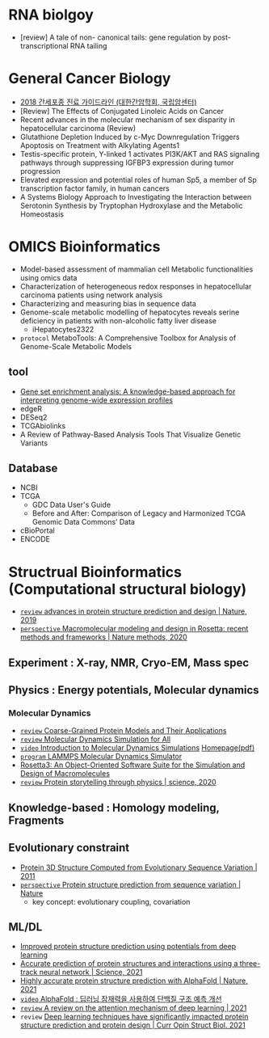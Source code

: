 # RNA biolgoy
- [review] A tale of non- canonical tails: gene regulation by post-transcriptional RNA tailing

# General Cancer Biology
- [2018 간세포종 진료 가이드라인 (대한간암학회, 국립암센터)](https://m.gastrokorea.org/bbs/index.php?code=guide&mode=view&number=1410&)  
- [Review] The Effects of Conjugated Linoleic Acids on Cancer
- Recent advances in the molecular mechanism of sex disparity in hepatocellular carcinoma (Review)
- Glutathione Depletion Induced by c-Myc Downregulation Triggers Apoptosis on Treatment with Alkylating Agents1
- Testis-specific protein, Y-linked 1 activates PI3K/AKT and RAS signaling pathways through suppressing IGFBP3 expression during tumor progression
- Elevated expression and potential roles of human Sp5, a member of Sp transcription factor family, in human cancers
- A Systems Biology Approach to Investigating the Interaction between Serotonin Synthesis by Tryptophan Hydroxylase and the Metabolic Homeostasis

# OMICS Bioinformatics
- Model-based assessment of mammalian cell Metabolic functionalities using omics data   
- Characterization of heterogeneous redox responses in hepatocellular carcinoma patients using network analysis   
- Characterizing and measuring bias in sequence data
- Genome-scale metabolic modelling of hepatocytes reveals serine deficiency in patients with non-alcoholic fatty liver disease
  - iHepatocytes2322
- `protocol` MetaboTools: A Comprehensive Toolbox for Analysis of Genome-Scale Metabolic Models
## tool
- [Gene set enrichment analysis: A knowledge-based approach for interpreting genome-wide expression profiles](https://www.pnas.org/content/102/43/15545)   
- edgeR   
- DESeq2   
- TCGAbiolinks   
- A Review of Pathway-Based Analysis Tools That Visualize Genetic Variants   
## Database
- NCBI
- TCGA
  - GDC Data User's Guide
  - Before and After: Comparison of Legacy and Harmonized TCGA Genomic Data Commons’ Data
- cBioPortal
- ENCODE



# Structrual Bioinformatics (Computational structural biology)
- [`review` advances in protein structure prediction and design | Nature, 2019](https://www.nature.com/articles/s41580-019-0163-x)  
- [`perspective` Macromolecular modeling and design in Rosetta: recent methods and frameworks | Nature methods, 2020](https://www.nature.com/articles/s41592-020-0848-2) 
## Experiment : X-ray, NMR, Cryo-EM, Mass spec

## Physics : Energy potentials, Molecular dynamics
### Molecular Dynamics
- [`review` Coarse-Grained Protein Models and Their Applications](https://pubs.acs.org/doi/10.1021/acs.chemrev.6b00163)
- [`review` Molecular Dynamics Simulation for All](https://www.cell.com/neuron/pdf/S0896-6273(18)30684-6.pdf)   
- [`video` Introduction to Molecular Dynamics Simulations](https://www.youtube.com/watch?v=yaLPLRO1FLE) [Homepage(pdf)](https://www.westgrid.ca/events/introduction_classical_molecular_dynamics_simulations)   
- [`program` LAMMPS Molecular Dynamics Simulator](https://www.lammps.org/index.html)   
- [Rosetta3: An Object-Oriented Software Suite for the Simulation and Design of Macromolecules](https://www.ncbi.nlm.nih.gov/pmc/articles/PMC4083816/#)
- [`review` Protein storytelling through physics | science, 2020](https://science.sciencemag.org/content/370/6520/eaaz3041)
## Knowledge-based : Homology modeling, Fragments

## Evolutionary constraint
- [Protein 3D Structure Computed from Evolutionary Sequence Variation | 2011](https://journals.plos.org/plosone/article?id=10.1371/journal.pone.0028766)   
- [`perspective` Protein structure prediction from sequence variation | Nature](https://www.nature.com/articles/nbt.2419)   
  - key concept: evolutionary coupling, covariation

## ML/DL
- [Improved protein structure prediction using potentials from deep learning](https://www.nature.com/articles/s41586-019-1923-7?proof=t)   
- [Accurate prediction of protein structures and interactions using a three-track neural network | Science, 2021](https://science.sciencemag.org/content/early/2021/07/19/science.abj8754)   
- [Highly accurate protein structure prediction with AlphaFold | Nature, 2021](https://www.nature.com/articles/s41586-021-03819-2)
- [`video` AlphaFold : 딥러닝 잠재력을 사용하여 단백질 구조 예측 개선](https://www.youtube.com/watch?v=uQ1uVbrIv-Q&t=3021s)   
- [`review` A review on the attention mechanism of deep learning | 2021](https://www.sciencedirect.com/science/article/pii/S092523122100477X)   
- `review` [Deep learning techniques have significantly impacted protein structure prediction and protein design | Curr Opin Struct Biol. 2021 ](https://www.sciencedirect.com/science/article/pii/S0959440X21000142?via%3Dihub)
